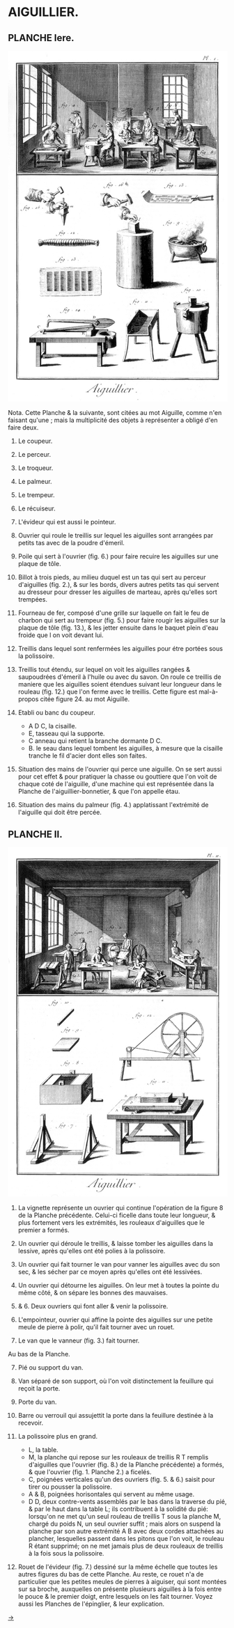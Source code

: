 AIGUILLIER.
===========

PLANCHE Iere.
-------------

[![Planche 1](Planche_1.jpeg)](Planche_1.jpeg)

Nota. Cette Planche & la suivante, sont citées au mot Aiguille, comme n'en faisant qu'une ; mais la multiplicité des objets à représenter a obligé d'en faire deux.

1. Le coupeur.

2. Le perceur.

3. Le troqueur.

4. Le palmeur.

5. Le trempeur.

6. Le récuiseur.

7. L'évideur qui est aussi le pointeur.

8. Ouvrier qui roule le treillis sur lequel les aiguilles sont arrangées par petits tas avec de la poudre d'émeril.

9. Poile qui sert à l'ouvrier (fig. 6.) pour faire recuire les aiguilles sur une plaque de tôle.

10. Billot à trois pieds, au milieu duquel est un tas qui sert au perceur d'aiguilles (fig. 2.), & sur les bords, divers autres petits tas qui servent au dresseur pour dresser les aiguilles de marteau, après qu'elles sort trempées.

11. Fourneau de fer, composé d'une grille sur laquelle on fait le feu de charbon qui sert au trempeur (fig. 5.) pour faire rougir les aiguilles sur la plaque de tôle (fig. 13.), & les jetter ensuite dans le baquet plein d'eau froide que l on voit devant lui.

12. Treillis dans lequel sont renfermées les aiguilles pour étre portées sous la polissoire.

13. Treillis tout étendu, sur lequel on voit les aiguilles rangées & saupoudrées d'émeril à l'huile ou avec du savon. On roule ce treillis de maniere que les aiguilles soient étendues suivant leur longueur dans le rouleau (fig. 12.) que l'on ferme avec le treillis. Cette figure est mal-à-propos citée figure 24. au mot Aiguille.

14. Etabli ou banc du coupeur.
	- A D C, la cisaille.
	- E, tasseau qui la supporte.
	- C anneau qui retient la branche dormante D C.
	- B. le seau dans lequel tombent les aiguilles, à mesure que la cisaille tranche le fil d'acier dont elles son faites.

15. Situation des mains de l'ouvrier qui perce une aiguille. On se sert aussi pour cet effet & pour pratiquer la chasse ou gouttiere que l'on voit de chaque coté de l'aiguille, d'une machine qui est représentée dans la Planche de l'aiguillier-bonnetier, & que l'on appelle étau.

16. Situation des mains du palmeur (fig. 4.) applatissant l'extrémité de l'aiguille qui doit être percée.


PLANCHE II.
-----------

[![Planche 2](Planche_2.jpeg)](Planche_2.jpeg)

1. La vignette représente un ouvrier qui continue l'opération de la figure 8 de la Planche précédente. Celui-ci ficelle dans toute leur longueur, & plus fortement vers les extrémités, les rouleaux d'aiguilles que le premier a formés.

2. Un ouvrier qui déroule le treillis, & laisse tomber les aiguilles dans la lessive, après qu'elles ont été polies à la polissoire.

3. Un ouvrier qui fait tourner le van pour vanner les aiguilles avec du son sec, & les sécher par ce moyen après qu'elles ont été lessivées.

4. Un ouvrier qui détourne les aiguilles. On leur met à toutes la pointe du même côté, & on sépare les bonnes des mauvaises.

5. & 6. Deux ouvriers qui font aller & venir la polissoire.

7. L'empointeur, ouvrier qui affine la pointe des aiguilles sur une petite meule de pierre à polir, qu'il fait tourner avec un rouet.

8. Le van que le vanneur (fig. 3.) fait tourner.

Au bas de la Planche.

7. Pié ou support du van.

8. Van séparé de son support, où l'on voit distinctement la feuillure qui reçoit la porte.

9. Porte du van.

10. Barre ou verrouil qui assujettit la porte dans la feuillure destinée à la recevoir.

11. La polissoire plus en grand.
	- L, la table.
	- M, la planche qui repose sur les rouleaux de treillis R T remplis d'aiguilles que l'ouvrier (fig. 8.) de la Planche précédente) a formés, & que l'ouvrier (fig. 1. Planche 2.) a ficelés.
	- C, poignées verticales qu'un des ouvriers (fig. 5. & 6.) saisit pour tirer ou pousser la polissoire.
	- A & B, poignées horisontales qui servent au même usage.
	- D D, deux contre-vents assemblés par le bas dans la traverse du pié, & par le haut dans la table L; ils contribuent à la solidité du pié: lorsqu'on ne met qu'un seul rouleau de treillis T sous la planche M, chargé du poids N, un seul ouvrier suffit ; mais alors on suspend la planche par son autre extrémité A B avec deux cordes attachées au plancher, lesquelles passent dans les pitons que l'on voit, le rouleau R étant supprimé; on ne met jamais plus de deux rouleaux de treillis à la fois sous la polissoire.

12. Rouet de l'évideur (fig. 7.) dessiné sur la même échelle que toutes les autres figures du bas de cette Planche. Au reste, ce rouet n'a de particulier que les petites meules de pierres à aiguiser, qui sont montées sur sa broche, auxquelles on présente plusieurs aiguilles à la fois entre le pouce & le premier doigt, entre lesquels on les fait tourner. Voyez aussi les Planches de l'épinglier, & leur explication.


[->](../2-Aiguillier-Bonnetier/Légende.md)
